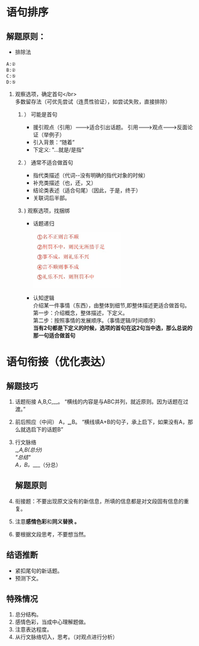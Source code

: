 # 语句排序

## 解题原则：

* 排除法

```
A:②
B:②
C:⑤
D:⑤
```

1. 观察选项，确定首句&lt;/br&gt;  
   多数留存法（可优先尝试（连贯性验证），如尝试失败，直接排除）

   1. ） 可能是首句
      * 援引观点（引用）---&gt;适合引出话题。
        引用---&gt;观点---&gt;反面论证（举例子）
      * 引入背景：“随着”
      * 下定义: "...就是/是指"
   2. ） 通常不适合做首句 
      * 指代类描述（代词--没有明确的指代对象的时候）
      * 补充类描述（也，还，又）
      * 结论类表述（适合句尾）（因此，于是，终于）
      * 关联词后半部。 
   3. \) 观察选项，找捆绑

      * 话题递归

        ![](/assets/TIM图片20170824143548.png) 

      * 认知逻辑  
        介绍某一件事情（东西），由整体到细节,即整体描述更适合做首句。  
        第一步：介绍概念，整体描述，下定义。  
        第二步：按照事情的发展顺序。（事情逻辑/时间顺序）  
        **当有2句都是下定义的时候，选项的首句在这2句当中选，那么总说的那一句适合做首句**

# 语句衔接（优化表达）

## 解题技巧

1. 话题衔接
   A,B,C,\_\_。
   “横线的内容是与ABC并列，就近原则。因为话题在过渡。”
2. 前后照应（中间）
   A，**\_**,B。
   “横线填A+B的句子，承上启下，如果没有A，那么就选启下的话题B”
3. 行文脉络  
   \__,A,B\(总分\)  
   "总结"  
   A，B。_\_\_\_（分总）

   ## 解题原则

4. 衔接题：不要出现原文没有的新信息，所填的信息都是对文段固有信息的重复。

5. 注意**感情色彩**和**同义替换 。**

6. 要根据文段思考，不要想当然。

## 结语推断

* 紧扣尾句的新话题。
* 预测下文。

## 特殊情况

1. 总分结构。
2. 感情色彩，当成中心理解题做。
3. 注意表达程度。
4. 从行文脉络切入，思考。（对观点进行分析）



